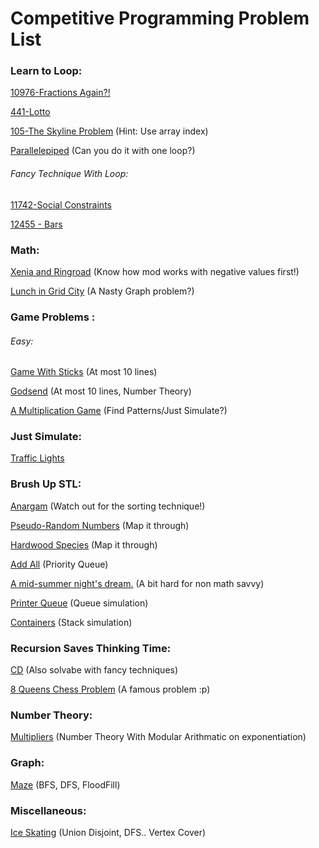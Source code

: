 # Competitive Programming Problem List

### Learn to Loop:
[10976-Fractions Again?!](https://uva.onlinejudge.org/index.php?option=com_onlinejudge&Itemid=8&category=24&page=show_problem&problem=1917)

[441-Lotto](https://uva.onlinejudge.org/index.php?option=com_onlinejudge&Itemid=8&category=24&page=show_problem&problem=382)

[105-The Skyline Problem](https://uva.onlinejudge.org/index.php?option=com_onlinejudge&Itemid=8&category=24&page=show_problem&problem=41) (Hint: Use array index)

[Parallelepiped](http://codeforces.com/problemset/problem/224/A) (Can you do it with one loop?)
###### Fancy Technique With Loop:
[11742-Social Constraints](https://uva.onlinejudge.org/index.php?option=com_onlinejudge&Itemid=8&category=24&page=show_problem&problem=2842)

[12455 - Bars](https://uva.onlinejudge.org/index.php?option=com_onlinejudge&Itemid=8&category=24&page=show_problem&problem=3886)

### Math:
[Xenia and Ringroad](http://codeforces.com/problemset/problem/339/B) (Know how mod works with negative values first!)

[Lunch in Grid City](https://uva.onlinejudge.org/index.php?option=com_onlinejudge&Itemid=8&category=24&page=show_problem&problem=796) (A Nasty Graph problem?)

### Game Problems :
###### Easy:
[Game With Sticks](http://codeforces.com/problemset/problem/451/A) (At most 10 lines)

[Godsend](http://codeforces.com/contest/841/problem/B) (At most 10 lines, Number Theory)

[A Multiplication Game](https://uva.onlinejudge.org/index.php?option=com_onlinejudge&Itemid=8&category=24&page=show_problem&problem=788) (Find Patterns/Just Simulate?)

### Just Simulate:
[Traffic Lights](https://uva.onlinejudge.org/index.php?option=com_onlinejudge&Itemid=8&category=24&page=show_problem&problem=97)

### Brush Up STL:
[Anargam](https://uva.onlinejudge.org/index.php?option=com_onlinejudge&Itemid=8&category=24&page=show_problem&problem=131) (Watch out for the sorting technique!)

[Pseudo-Random Numbers](https://uva.onlinejudge.org/index.php?option=com_onlinejudge&Itemid=8&category=24&page=show_problem&problem=286) (Map it through)

[Hardwood Species](https://uva.onlinejudge.org/index.php?option=com_onlinejudge&Itemid=8&category=24&page=show_problem&problem=1167) (Map it through)

[Add All](https://uva.onlinejudge.org/index.php?option=com_onlinejudge&Itemid=8&category=24&page=show_problem&problem=1895) (Priority Queue)

[A mid-summer night's dream.](https://uva.onlinejudge.org/index.php?option=com_onlinejudge&Itemid=8&category=24&page=show_problem&problem=998) (A bit hard for non math savvy)

[Printer Queue](https://uva.onlinejudge.org/index.php?option=com_onlinejudge&Itemid=8&category=24&page=show_problem&problem=3252) (Queue simulation)

[Containers](https://uva.onlinejudge.org/index.php?option=com_onlinejudge&Itemid=8&category=24&page=show_problem&problem=3503) (Stack simulation)


### Recursion Saves Thinking Time:
[CD](https://uva.onlinejudge.org/index.php?option=com_onlinejudge&Itemid=8&category=24&page=show_problem&problem=565) (Also solvabe with fancy techniques)

[8 Queens Chess Problem](https://uva.onlinejudge.org/index.php?option=com_onlinejudge&Itemid=8&category=24&page=show_problem&problem=691) (A famous problem :p)

### Number Theory:
[Multipliers](http://codeforces.com/problemset/problem/615/D) (Number Theory With Modular Arithmatic on exponentiation)

### Graph:
[Maze](http://codeforces.com/problemset/problem/377/A) (BFS, DFS, FloodFill)


### Miscellaneous:
[Ice Skating](http://codeforces.com/contest/217/problem/A) (Union Disjoint, DFS.. Vertex Cover)
